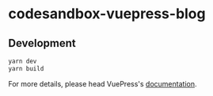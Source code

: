 # codesandbox-vuepress-blog

> 

## Development

```bash
yarn dev
yarn build
```

For more details, please head VuePress's [documentation](https://v1.vuepress.vuejs.org/).

